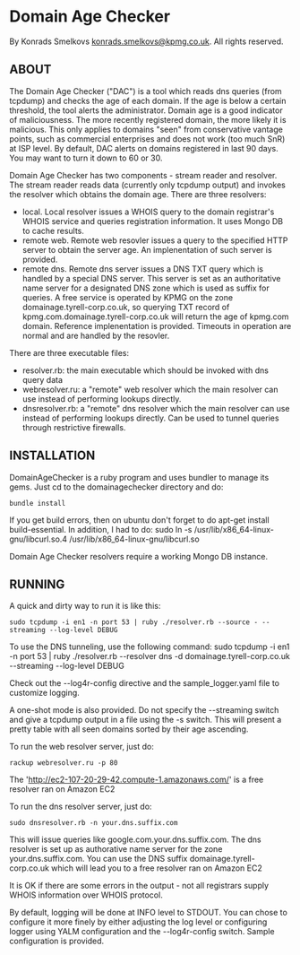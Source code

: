 Domain Age Checker
==================


By Konrads Smelkovs <konrads.smelkovs@kpmg.co.uk>. All rights reserved.


ABOUT
-----

The Domain Age Checker ("DAC") is a tool which reads dns queries (from tcpdump) and checks the age of each domain. If the age is below a certain threshold, the tool alerts the administrator. Domain age is a good indicator of maliciousness. The more recently registered domain, the more likely it is malicious. This only applies to domains "seen" from conservative vantage points, such as commercial enterprises and does not work (too much SnR) at ISP level.
By default, DAC alerts on domains registered in last 90 days. You may want to turn it down to 60 or 30.

Domain Age Checker has two components - stream reader and resolver. The stream reader reads data (currently only tcpdump output) and invokes the resolver which obtains the domain age. There are three resolvers: 

 *   local. Local resolver issues a WHOIS query to the domain registrar's WHOIS service and queries registration information. It uses Mongo DB to cache results.
 *   remote web. Remote web resovler issues a query to the specified HTTP server to obtain the server age. An implenentation of such server is provided.
 *   remote dns. Remote dns server issues a  DNS TXT query which is handled by a special DNS server. This server is set as an authoritative name server for a designated DNS zone which is used as suffix for queries. A free service is operated by KPMG on the zone domainage.tyrell-corp.co.uk, so querying TXT record of kpmg.com.domainage.tyrell-corp.co.uk will return the age of kpmg.com domain. Reference implenentation is provided. Timeouts in operation are normal and are handled by the resovler.

There are three executable files:

 *   resolver.rb:     the main executable which should be invoked with dns query data
 *   webresolver.ru:  a "remote" web resolver which the main resolver can use instead of performing lookups directly.
 *   dnsresolver.rb:  a "remote" dns resolver which the main resolver can use instead of performing lookups directly. Can be used to tunnel queries through restrictive firewalls. 

INSTALLATION
------------

DomainAgeChecker is a ruby program and uses bundler to manage its gems. Just cd to the domainagechecker directory and do:

	bundle install

If you get build errors, then on ubuntu don't forget to do apt-get install build-essential. In addition, I had to do:
	sudo ln -s /usr/lib/x86_64-linux-gnu/libcurl.so.4 /usr/lib/x86_64-linux-gnu/libcurl.so

Domain Age Checker resolvers require a working Mongo DB instance. 

RUNNING
-------

A quick and dirty way to run it is like this:

	sudo tcpdump -i en1 -n port 53 | ruby ./resolver.rb --source - --streaming --log-level DEBUG
	
To use the DNS tunneling, use the following command:
	sudo tcpdump -i en1 -n port 53 | ruby ./resolver.rb --resolver dns -d domainage.tyrell-corp.co.uk --streaming --log-level DEBUG

Check out the --log4r-config directive and the sample_logger.yaml file to customize logging.	

A one-shot mode is also provided. Do not specify the --streaming switch and give a tcpdump output in a file using the -s switch. This will present a pretty table with all seen domains sorted by their age ascending.

To run the web resolver server, just do:

    rackup webresolver.ru -p 80 

The 'http://ec2-107-20-29-42.compute-1.amazonaws.com/' is a free resolver ran on Amazon EC2

To run the dns resolver server, just do:

    sudo dnsresolver.rb -n your.dns.suffix.com
    
This will issue queries like google.com.your.dns.suffix.com. The dns resolver is set up as authorative name server for the zone your.dns.suffix.com.
You can use the DNS suffix domainage.tyrell-corp.co.uk which will lead you to a free resolver ran on Amazon EC2

It is OK if there are some errors in the output - not all registrars supply WHOIS information over WHOIS protocol.

By default, logging will be done at INFO level to STDOUT. You can chose to configure it more finely by either adjusting the log level or configuring logger using YALM configuration and the --log4r-config switch. Sample configuration is provided.
